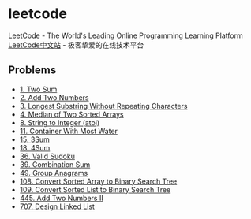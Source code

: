 # leetcode

[LeetCode](https://leetcode.com) - The World's Leading Online Programming Learning Platform  
[LeetCode中文站](https://leetcode-cn.com/problemset/all/) - 极客挚爱的在线技术平台

## Problems

* [1. Two Sum](./solutions/001.Two-Sum.md)
* [2. Add Two Numbers](./solutions/002.Add-Two-Numbers.md)
* [3. Longest Substring Without Repeating Characters](./solutions/003.Longest-Substring-Without-Repeating-Characters.md)
* [4. Median of Two Sorted Arrays](./solutions/004.Median-of-Two-Sorted-Arrays.md)
* [8. String to Integer (atoi)](./solutions/008.String-to-Integer.md)
* [11. Container With Most Water](./solutions/011.Container-With-Most-Water.md)
* [15. 3Sum](./solutions/015.3Sum.md)
* [18. 4Sum](./solutions/018.4Sum.md)
* [36. Valid Sudoku](./solutions/036.Valid-Sudoku.md)
* [39. Combination Sum](./solutions/039.Combination-Sum.md)
* [49. Group Anagrams](./solutions/049.Group-Anagrams.md)
* [108. Convert Sorted Array to Binary Search Tree](./solutions/108.Convert-Sorted-Array-to-Binary-Search-Tree.md)
* [109. Convert Sorted List to Binary Search Tree](./solutions/109.Convert-Sorted-List-to-Binary-Search-Tree.md)
* [445. Add Two Numbers II](./solutions/445.Add-Two-Numbers-II.md)
* [707. Design Linked List](./solutions/707.Design-Linked-List.md)